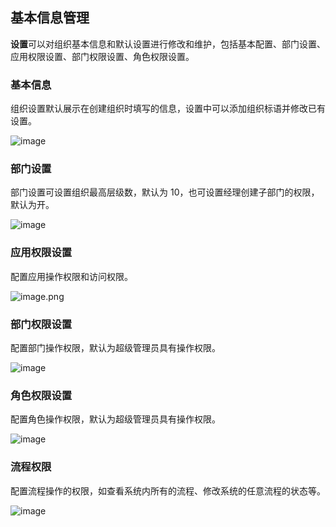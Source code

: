 ## 基本信息管理

**设置**可以对组织基本信息和默认设置进行修改和维护，包括基本配置、部门设置、应用权限设置、部门权限设置、角色权限设置。

### 基本信息

组织设置默认展示在创建组织时填写的信息，设置中可以添加组织标语并修改已有设置。

![image](../../../staic/img/操作指南/组织管理/基本信息管理/0544a43821fc71d34677bcc294883b11.png)

### 部门设置

部门设置可设置组织最高层级数，默认为 10，也可设置经理创建子部门的权限，默认为开。

![image](../../../staic/img/操作指南/组织管理/基本信息管理/42a8bda0cabc71ec82938821de7ada0d.png)

### 应用权限设置

配置应用操作权限和访问权限。

![image.png](../../../staic/img/操作指南/组织管理/基本信息管理/image_73fbea8.png)

### 部门权限设置

配置部门操作权限，默认为超级管理员具有操作权限。

![image](../../../staic/img/操作指南/组织管理/基本信息管理/60ad976a57f8c3f1e16b6e9faaefaf2a.png)

### 角色权限设置

配置角色操作权限，默认为超级管理员具有操作权限。

![image](../../../staic/img/操作指南/组织管理/基本信息管理/3aec3a2a1c1dbe0b6ed6e3e28c1fe6f2.png)

### 流程权限

配置流程操作的权限，如查看系统内所有的流程、修改系统的任意流程的状态等。

![image](../../../staic/img/操作指南/组织管理/基本信息管理/0bec1efa26dfb825234f99371ab07ab8.png)
